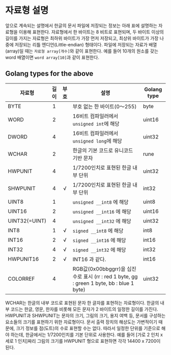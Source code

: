 # 자료형 설명

앞으로 계속되는 설명에서 한글의 문서 파일에 저장되는 정보는 아래 표에 설명하는 자료형을 이용해 표현한다.
자료형에서 한 바이트는 8 비트로 표현되며, 두 바이트 이상의 길이를 가지는 자료형은 최하위 바이트가 가장 먼저 저장되고, 최상위 바이트가 가장 나중에 저장되는 리틀 엔디언(Little-endian) 형태이다.
파일에 저장되는 자료가 배열(array)일 때는 `자료형 array[개수]`와 같이 표현한다. 예를 들어 10개의 원소를 갖는 word 배열이면 `word array[10]`과 같이 표현한다.

## Golang types for the above

| 자료형           | 길이 | 부호 | 설명                                                                               | Golang type |
|---------------|:--:|:--:|----------------------------------------------------------------------------------|-------------|
| BYTE          | 1  |    | 부호 없는 한 바이트(0～255)                                                               | byte        |
| WORD          | 2  |    | 16비트 컴파일러에서 `unsigned int`에 해당                                                   | uint16      |
| DWORD         | 4  |    | 16비트 컴파일러에서 `unsigned long`에 해당                                                  | uint32      |
| WCHAR         | 2  |    | 한글의 기본 코드로 유니코드 기반 문자                                                            | rune        |
| HWPUNIT       | 4  |    | 1/7200인치로 표현된 한글 내부 단위                                                           | uint32      |
| SHWPUNIT      | 4  | √  | 1/7200인치로 표현된 한글 내부 단위                                                           | int32       |
| UINT8         | 1  |    | `unsigned __int8` 에 해당                                                           | uint8       |
| UINT16        | 2  |    | `unsigned __int16` 에 해당                                                          | uint16      |
| UINT32(=UINT) | 4  |    | `unsigned __int32` 에 해당                                                          | uint32      |
| INT8          | 1  | √  | `signed __int8` 에 해당                                                             | int8        |
| INT16         | 2  | √  | `signed __int16` 에 해당                                                            | int16       |
| INT32         | 4  | √  | `signed __int32` 에 해당                                                            | int32       |
| HWPUNIT16     | 2  | √  | INT16 과 같다.                                                                      | int16       |
| COLORREF      | 4  |    | RGB값(0x00bbggrr)을 십진수로 표시 (rr : red 1 byte, gg : green 1 byte, bb : blue 1 byte) | uint32      |

WCHAR는 한글의 내부 코드로 표현된 문자 한 글자를 표현하는 자료형이다. 한글의 내부 코드는 한글, 영문, 한자를 비롯해 모든 문자가 2 바이트의 일정한 길이를 가진다.
HWPUNIT과 SHWPUNIT는 문자의 크기, 그림의 크기, 용지 여백 등, 문서를 구성하는 요소들의 크기를 표현하기 위한 자료형이다. 문서 출력 장치의 해상도는 가변적이기 때문에, 크기 정보를 점(도트)의 수로
표현할 수는 없다. 따라서 일정한 단위를 기준으로 해야 하는데, 한글에서는 1/7200인치를 기본 단위로 사용한다. 예를 들어 [가로 2 인치 x 세로 1 인치]짜리 그림의 크기를 HWPUNIT 형으로 표현하면 각각
14400 x 7200이 된다.
